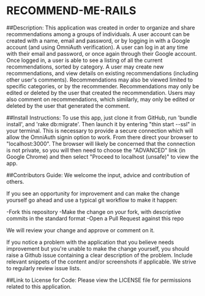 # RECOMMEND-ME-RAILS
##Description:
This application was created in order to organize and share recommendations among a groups of individuals.  A user account can be created with a name, email and password, or by logging in with a Google account (and using OmniAuth verification).  A user can log in at any time with their email and password, or once again through their Google account.  Once logged in, a user is able to see a listing of all the current recommendations, sorted by category.  A user may create new recommendations, and view details on existing recommendations (including other user's comments).  Recommendations may also be viewed limited to specific categories, or by the recommender.  Recommendations may only be edited or deleted by the user that created the recommendation.  Users may also comment on recommendations, which similarly, may only be edited or deleted by the user that generated the comment.

##Install Instructions:
To use this app, just clone it from GitHub, run 'bundle install', and 'rake db:migrate'. Then launch it by entering "thin start --ssl" in your terminal.  This is necessary to provide a secure connection which will allow the OmniAuth signin option to work.  From there direct your browser to "localhost:3000".  The browser will likely be concerned that the connection is not private, so you will then need to choose the "ADVANCED" link (in Google Chrome) and then select "Proceed to localhost (unsafe)" to view the app.


##Contributors Guide:
We welcome the input, advice and contribution of others.

If you see an opportunity for improvement and can make the change yourself go ahead and use a typical git workflow to make it happen:

-Fork this repository
-Make the change on your fork, with descriptive commits in the standard format
-Open a Pull Request against this repo

We will review your change and approve or comment on it.

If you notice a problem with the application that you believe needs improvement but you're unable to make the change yourself, you should raise a Github issue containing a clear description of the problem. Include relevant snippets of the content and/or screenshots if applicable. We strive to regularly review issue lists.

##Link to License for Code:
Please view the LICENSE file for permissions related to this application.

